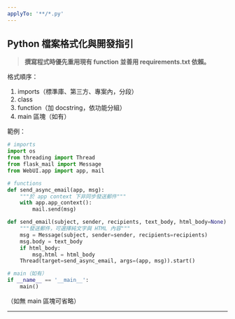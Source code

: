 ```yaml
---
applyTo: '**/*.py'
---
```

## Python 檔案格式化與開發指引

> **撰寫程式時優先重用現有 function 並善用 requirements.txt 依賴。**

格式順序：
1. imports（標準庫、第三方、專案內，分段）
2. class
3. function（加 docstring，依功能分組）
4. main 區塊（如有）

範例：
```python
# imports
import os
from threading import Thread
from flask_mail import Message
from WebUI.app import app, mail

# functions
def send_async_email(app, msg):
    """於 app context 下非同步發送郵件"""
    with app.app_context():
        mail.send(msg)

def send_email(subject, sender, recipients, text_body, html_body=None):
    """發送郵件，可選擇純文字與 HTML 內容"""
    msg = Message(subject, sender=sender, recipients=recipients)
    msg.body = text_body
    if html_body:
        msg.html = html_body
    Thread(target=send_async_email, args=(app, msg)).start()

# main（如有）
if __name__ == '__main__':
    main()
```
（如無 main 區塊可省略）

---
